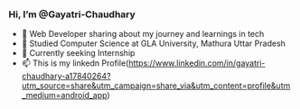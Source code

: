 ###  Hi, I’m @Gayatri-Chaudhary
- 👀 Web Developer sharing about my journey and learnings in tech <br />
- 🌱 Studied Computer Science at GLA University, Mathura Uttar Pradesh <br />
- 💞️ Currently seeking Internship <br />
- 📫 This is my linkedn Profile(https://www.linkedin.com/in/gayatri-chaudhary-a17840264?utm_source=share&utm_campaign=share_via&utm_content=profile&utm_medium=android_app)<br />



<!---
Gayatri-Chaudhary/Gayatri-Chaudhary is a ✨ special ✨ repository because its `README.md` (this file) appears on your GitHub profile.
You can click the Preview link to take a look at your changes.
--->
